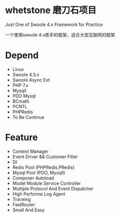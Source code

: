 # whetstone 磨刀石项目
Just One of Swoole 4.x Framework for Practice

一个使用swoole 4.x练手的框架，适合大型互联网的框架

# Depend
 - Linux
 - Swoole 4.3.x
 - Swoole Async Ext
 - PHP 7.x
 - MysqlI
 - PDO Mysql
 - BCmath
 - PCNTL
 - PHPRedis
 - To Be Continue
 
# Feature
 - Context Manager
 - Event Driver && Customer Filter
 - DI
 - Redis Pool (PHPRedis,PRedis)
 - Mysql Pool (PDO, MysqlI)
 - Composer Autoload
 - Model Module Service Controller
 - Multiple Protocol And Event Dispatcher
 - High Performe Log Agent
 - Traceing
 - FastRouter
 - Small And Easy